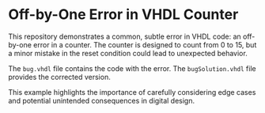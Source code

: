 # Off-by-One Error in VHDL Counter

This repository demonstrates a common, subtle error in VHDL code: an off-by-one error in a counter.  The counter is designed to count from 0 to 15, but a minor mistake in the reset condition could lead to unexpected behavior.

The `bug.vhdl` file contains the code with the error. The `bugSolution.vhdl` file provides the corrected version.

This example highlights the importance of carefully considering edge cases and potential unintended consequences in digital design.